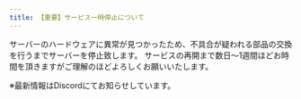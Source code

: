 ```yaml
---
title: 【重要】サービス一時停止について
---
```


サーバーのハードウェアに異常が見つかったため、不具合が疑われる部品の交換を行うまでサーバーを停止致します。
サービスの再開まで数日〜1週間ほどお時間を頂きますがご理解のほどよろしくお願いいたします。

※最新情報はDiscordにてお知らせしています。
